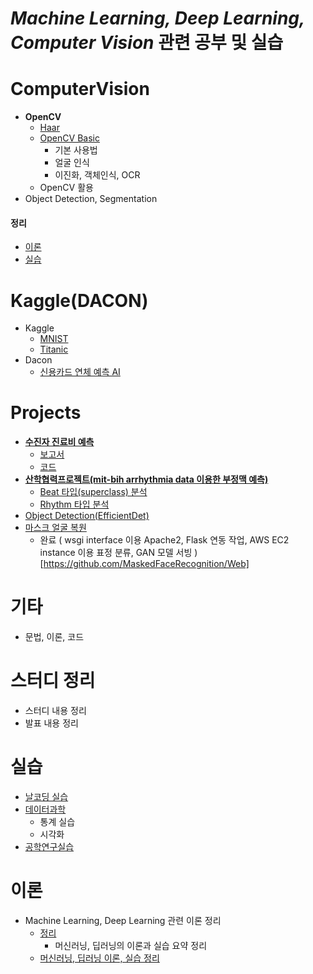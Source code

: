 # ***Machine Learning, Deep Learning, Computer Vision*** 관련 공부 및 실습

# ComputerVision
- **OpenCV**
  - [Haar](https://github.com/micopes/ML-DL-Vision/tree/Main/ComputerVision/OpenCV/Haar)
  - [OpenCV Basic](https://github.com/micopes/ML-DL-Vision/tree/Main/ComputerVision/OpenCV/OpenCV%20Basic)
    - 기본 사용법
    - 얼굴 인식
    - 이진화, 객체인식, OCR
  - OpenCV 활용
- Object Detection, Segmentation

#### 정리
  - [이론](https://github.com/micopes/ML-DL-Vision/tree/Main/ComputerVision/%EC%A0%95%EB%A6%AC/%EC%9D%B4%EB%A1%A0)
  - [실습](https://github.com/micopes/ML-DL-Vision/tree/Main/ComputerVision/%EC%A0%95%EB%A6%AC/%EC%8B%A4%EC%8A%B5)

# Kaggle(DACON)
- Kaggle
  - [MNIST](https://github.com/micopes/ML-DL-Vision/tree/Main/Kaggle(DACON)/MNIST)
  - [Titanic](https://github.com/micopes/ML-DL-Vision/tree/Main/Kaggle(DACON)/Titanic)
- Dacon
  - [신용카드 연체 예측 AI](https://github.com/micopes/ML-DL-Vision/tree/Main/Kaggle(DACON)/%EC%8B%A0%EC%9A%A9%EC%B9%B4%EB%93%9C%20%EC%82%AC%EC%9A%A9%EC%9E%90%20%EC%97%B0%EC%B2%B4%20%EC%98%88%EC%B8%A1%20AI)

# Projects

- [**수진자 진료비 예측**](https://github.com/micopes/ML-DL-Vision/tree/Main/Projects/%EC%88%98%EC%A7%84%EC%9E%90%20%EC%A7%84%EB%A3%8C%EB%B9%84%20%EC%98%88%EC%B8%A1)
  - [보고서](https://github.com/micopes/ML-DL-Vision/blob/Main/Projects/%EC%88%98%EC%A7%84%EC%9E%90%20%EC%A7%84%EB%A3%8C%EB%B9%84%20%EC%98%88%EC%B8%A1/%5B%EA%B2%B0%EA%B3%BC%EB%B3%B4%EA%B3%A0%EC%84%9C%5D%EC%A7%84%EB%A3%8C%EB%82%B4%EC%97%AD%EC%A0%95%EB%B3%B4%EB%A5%BC%20%ED%86%B5%ED%95%9C%20%EB%B3%91%EC%9B%90%EB%B9%84(%EB%B3%B8%EC%9D%B8%20%EB%B6%80%EB%8B%B4%EA%B8%88)%20%EC%98%88%EC%B8%A1.pdf)
  - [코드](https://github.com/micopes/ML-DL-Vision/blob/Main/Projects/%EC%88%98%EC%A7%84%EC%9E%90%20%EC%A7%84%EB%A3%8C%EB%B9%84%20%EC%98%88%EC%B8%A1/07(%EC%B5%9C%EC%A2%85)_%EC%A7%84%EB%A3%8C%EB%82%B4%EC%97%AD%EC%A0%95%EB%B3%B4%EB%A5%BC_%ED%86%B5%ED%95%9C_%EC%88%98%EC%A7%84%EC%9E%90_%EB%B3%91%EC%9B%90%EB%B9%84(%EB%B3%B8%EC%9D%B8_%EB%B6%80%EB%8B%B4%EA%B8%88)_%EC%98%88%EC%B8%A1(%EC%84%9C%EC%9A%B8%EC%8B%9C).ipynb)
- [**산학협력프로젝트(mit-bih arrhythmia data 이용한 부정맥 예측)**](https://github.com/PNUarrhythmia)
  - [Beat 타입(superclass) 분석](https://github.com/PNUarrhythmia/superclass)
  - [Rhythm 타입 분석](https://github.com/PNUarrhythmia/Rhythm)
- [Object Detection(EfficientDet)](https://github.com/PNU-ObjectDetection/ObjectDetection)
- [마스크 얼굴 복원](https://github.com/MaskedFaceRecognition)
  - 완료 ( wsgi interface 이용 Apache2, Flask 연동 작업, AWS EC2 instance 이용 표정 분류, GAN 모델 서빙 )[https://github.com/MaskedFaceRecognition/Web]

# 기타
- 문법, 이론, 코드

# 스터디 정리
- 스터디 내용 정리
- 발표 내용 정리

# 실습
- [날코딩 실습](https://github.com/micopes/ML-DL-Vision/tree/Main/%EC%8B%A4%EC%8A%B5/%EC%9D%B8%EA%B3%B5%EC%A7%80%EB%8A%A5(%EB%82%A0%EC%BD%94%EB%94%A9)%20%EC%8B%A4%EC%8A%B5)
- [데이터과학](https://github.com/micopes/ML-DL-Vision/tree/Main/%EC%8B%A4%EC%8A%B5/%EB%8D%B0%EC%9D%B4%ED%84%B0%EA%B3%BC%ED%95%99)
  - 통계 실습
  - 시각화 
- [공학연구실습](https://github.com/micopes/ML-DL-Vision/tree/Main/%EC%8B%A4%EC%8A%B5/%EA%B3%B5%ED%95%99%EC%97%B0%EA%B5%AC%EC%8B%A4%EC%8A%B5)

# 이론
- Machine Learning, Deep Learning 관련 이론 정리
  - [정리](https://github.com/micopes/ML-DL-Vision/tree/Main/%EC%9D%B4%EB%A1%A0/%EC%A0%95%EB%A6%AC)
    - 머신러닝, 딥러닝의 이론과 실습 요약 정리
  - [머신러닝, 딥러닝 이론, 실습 정리](https://github.com/micopes/ML-DL-Vision/tree/Main/%EC%9D%B4%EB%A1%A0)
